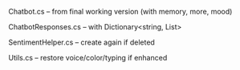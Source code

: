Chatbot.cs – from final working version (with memory, more, mood)

ChatbotResponses.cs – with Dictionary<string, List<string>>

SentimentHelper.cs – create again if deleted

Utils.cs – restore voice/color/typing if enhanced
